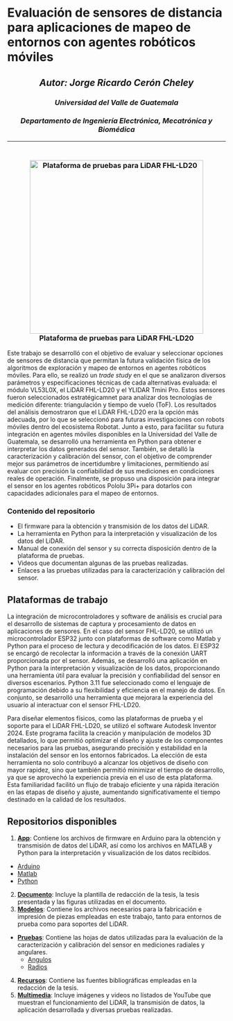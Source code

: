 # Evaluación de sensores de distancia para aplicaciones de mapeo de entornos con agentes robóticos móviles
<h2 align="center"><em>Autor: Jorge Ricardo Cerón Cheley</em></h2>
<h3 align="center"><em>Universidad del Valle de Guatemala</em></h3>
<h3 align="center"><em>Departamento de Ingeniería Electrónica, Mecatrónica y Biomédica</em></h3>

---

<h3 align="center">
  <br>
  <a href="https://drive.google.com/uc?export=view&id=1JX5E3psndADwoQ3_kOWw1g9pJEo1_Qra">
    <img src="https://drive.google.com/uc?export=view&id=1JX5E3psndADwoQ3_kOWw1g9pJEo1_Qra" alt="Plataforma de pruebas para LiDAR FHL-LD20" width="400">
  </a>
  <br>
  Plataforma de pruebas para LiDAR FHL-LD20
  <br>
</h3>

Este trabajo se desarrolló con el objetivo de evaluar y seleccionar opciones de sensores de distancia que permitan la futura validación física de los algoritmos de exploración y mapeo de entornos en agentes robóticos móviles. Para ello, se realizó un *trade study* en el que se analizaron diversos parámetros y especificaciones técnicas de cada alternativas evaluada: el módulo VL53L0X, el LiDAR FHL-LD20 y el YLIDAR Tmini Pro. Estos sensores fueron seleccionados estratégicamnet para analizar dos tecnologías de medición diferente: triangulación y tiempo de vuelo (ToF). Los resultados del análisis demostraron que el LiDAR FHL-LD20 era la opción más adecuada, por lo que se seleccionó para futuras investigaciones con robots móviles dentro del ecosistema Robotat. Junto a esto, para facilitar su futura integración en agentes móviles disponibles en la Universidad del Valle de Guatemala, se desarrolló una herramienta en Python para obtener e interpretar los datos generados del sensor. También, se detalló la caracterización y calibración del sensor, con el objetivo de comprender mejor sus parámetros de incertidumbre y limitaciones, permitiendo así evaluar con precisión la confiabilidad de sus mediciones en condiciones reales de operación. Finalmente, se propuso una disposición para integrar el sensor en los agentes robóticos Pololu 3Pi+ para dotarlos con capacidades adicionales para el mapeo de entornos.

### Contenido del repositorio
* El firmware para la obtención y transmisión de los datos del LiDAR.
* La herramienta en Python para la interpretación y visualización de los datos del LiDAR.
* Manual de conexión del sensor y su correcta disposición dentro de la plataforma de pruebas.
* Videos que documentan algunas de las pruebas realizadas.
* Enlaces a las pruebas utilizadas para la caracterización y calibración del sensor.

## Plataformas de trabajo

La integración de microcontroladores y software de análisis es crucial para el desarrollo de sistemas de captura y procesamiento de datos en aplicaciones de sensores. En el caso del sensor FHL-LD20, se utilizó un microcontrolador ESP32 junto con plataformas de software como Matlab y Python para el proceso de lectura y decodificación de los datos. El ESP32 se encargó de recolectar la información a través de la conexión UART proporcionada por el sensor. Además, se desarrolló una aplicación en Python para la interpretación y visualizaciòn de los datos, proporcionando una herramienta útil para evaluar la precisión y confiabilidad del sensor en diversos escenarios. Python 3.11 fue seleccionado como el lenguaje de programación debido a su flexibilidad y eficiencia en el manejo de datos. En conjunto, se desarrolló una herramienta que mejorara la experiencia del usuario al interactuar con el sensor FHL-LD20.

Para diseñar elementos físicos, como las plataformas de prueba y el soporte para el LiDAR FHL-LD20, se utilizó el software Autodesk Inventor 2024. Este programa facilita la creación y manipulación de modelos 3D detallados, lo que permitió optimizar el diseño y ajuste de los componentes necesarios para las pruebas, asegurando precisión y estabilidad en la instalación del sensor en los entornos fabricados. La elección de esta herramienta no solo contribuyó a alcanzar los objetivos de diseño con mayor rapidez, sino que también permitió minimizar el tiempo de desarrollo, ya que se aprovechó la experiencia previa en el uso de esta plataforma. Esta familiaridad facilitó un flujo de trabajo eficiente y una rápida iteración en las etapas de diseño y ajuste, aumentando significativamente el tiempo destinado en la calidad de los resultados.

## Repositorios disponibles

[App]: https://github.com/CeronCh/Tesis_LiDAR/tree/main/App
[Arduino]: https://github.com/CeronCh/Tesis_LiDAR/tree/main/App/Arduino
[Matlab]: https://github.com/CeronCh/Tesis_LiDAR/tree/main/App/Matlab
[Python]: https://github.com/CeronCh/Tesis_LiDAR/tree/main/App/Python
[Documento]: https://github.com/CeronCh/Tesis_LiDAR/tree/main/Documento
[Modelos]: https://github.com/CeronCh/Tesis_LiDAR/tree/main/Modelos
[Pruebas]: https://github.com/CeronCh/Tesis_LiDAR/tree/main/Pruebas
[Angulos]: https://github.com/CeronCh/Tesis_LiDAR/tree/main/Pruebas/Angulos
[Radios]: https://github.com/CeronCh/Tesis_LiDAR/tree/main/Pruebas/Radios
[Recursos]: https://github.com/CeronCh/Tesis_LiDAR/tree/main/Recursos
[Multimedia]: https://github.com/CeronCh/Tesis_LiDAR/tree/main/Multimedia
1. **[App]**: Contiene los archivos de firmware en Arduino para la obtención y transmisión de datos del LiDAR, así como los archivos en MATLAB y Python para la interpretación y visualización de los datos recibidos.
  * [Arduino]
  * [Matlab]
  * [Python]
2. **[Documento]**: Incluye la plantilla de redacción de la tesis, la tesis presentada y las figuras utilizadas en el documento.
3. **[Modelos]**: Contiene los archivos necesarios para la fabricación e impresión de piezas empleadas en este trabajo, tanto para entornos de prueba como para soportes del LiDAR.
* **[Pruebas]**: Contiene las hojas de datos utilizadas para la evaluación de la caracterización y calibración del sensor en mediciones radiales y angulares.
  * [Angulos]
  * [Radios]
4. **[Recursos]**: Contiene las fuentes bibliográficas empleadas en la redacción de la tesis.
5. **[Multimedia]**: Incluye imágenes y videos no listados de YouTube que muestran el funcionamiento del LiDAR, la transmisión de datos, la aplicación desarrollada y diversas pruebas realizadas.